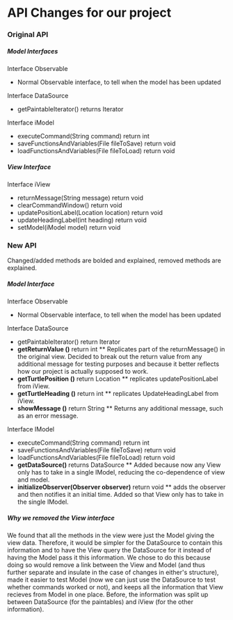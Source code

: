# API Changes for our project


### Original API

##### Model Interfaces

Interface Observable
* Normal Observable interface, to tell when the model has been updated

Interface DataSource
* getPaintableIterator() returns Iterator<Paintable>

Interface iModel
* executeCommand(String command) return int
* saveFunctionsAndVariables(File fileToSave) return void
* loadFunctionsAndVariables(File fileToLoad) return void

##### View Interface

Interface iView
* returnMessage(String message) return void
* clearCommandWindow() return void
* updatePositionLabel(Location location) return void
* updateHeadingLabel(int heading) return void
* setModel(iModel model) return void

### New API

Changed/added methods are bolded and explained, removed methods are explained.

##### Model Interface

Interface Observable
* Normal Observable interface, to tell when the model has been updated

Interface DataSource
* getPaintableIterator() return Iterator<Paintable>
* __getReturnValue ()__ return int
** Replicates part of the returnMessage() in the original view. Decided to break out the 
return value from any additional message for testing purposes and because it better reflects
how our project is actually supposed to work.
* __getTurtlePosition ()__ return Location
** replicates updatePositionLabel from iView.
* __getTurtleHeading ()__ return int
** replicates UpdateHeadingLabel from iView.
* __showMessage ()__ return String
** Returns any additional message, such as an error message. 

Interface IModel
* executeCommand(String command) return int
* saveFunctionsAndVariables(File fileToSave) return void
* loadFunctionsAndVariables(File fileToLoad) return void
* __getDataSource()__ returns DataSource
** Added because now any View only has to take in a single IModel, reducing the co-dependence of
view and model.
* __initializeObserver(Observer observer)__ return void 
** adds the observer and then notifies it an initial time. Added so that View only has to take in 
the single IModel.

##### Why we removed the View interface
We found that all the methods in the view were just the Model giving the view data. 
Therefore, it would be simpler for the DataSource to contain this information and to
have the View query the DataSource for it instead of having the Model pass it this information.
We chose to do this because doing so would remove a link between the View and Model
(and thus further separate and insulate in the case of changes in either's structure),
made it easier to test Model (now we can just use the DataSource to test whether commands
worked or not), and keeps all the information that View recieves from Model in one place.
Before, the information was split up between DataSource (for the paintables) and iView 
(for the other information). 
